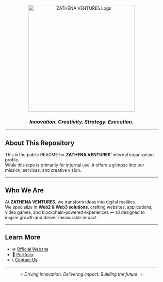 <div align="center">
  <img src="https://zathenaventures.xyz/Horizontal.png" alt="ZATHENA VENTURES Logo" width="350"/>
  <h3><i>Innovation. Creativity. Strategy. Execution.</i></h3>
</div>

---

## About This Repository
This is the public README for **ZATHENA VENTURES**’ internal organization profile.  
While this repo is primarily for internal use, it offers a glimpse into our mission, services, and creative vision.

---

## Who We Are
At **ZATHENA VENTURES**, we transform ideas into digital realities.  
We specialize in **Web2 & Web3 solutions**, crafting websites, applications, video games, and blockchain-powered experiences — all designed to inspire growth and deliver measurable impact.

---

## Learn More
- 🌐 [Official Website](https://zathenaventures.xyz)  
- 📂 [Portfolio](https://zathenaventures.xyz/portfolio)  
- 📞 [Contact Us](https://zathenaventures.xyz/contact)  

---

<div align="center">
  <i>✨ Driving innovation. Delivering impact. Building the future. ✨</i>
</div>
